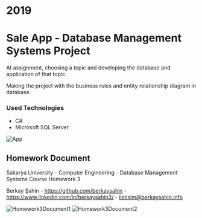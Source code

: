 # 2019
# Sale App - Database Management Systems Project

  At assignment, choosing a topic and developing the database and application of that topic.
  
  Making the project with the business rules and entity relationship diagram in database.

### Used Technologies
  
  - C#
  - Microsoft SQL Server

![App](https://user-images.githubusercontent.com/23323317/111082748-e5718c80-851a-11eb-95f6-c0e39629c20e.gif)

## Homework Document

Sakarya University - Computer Engineering - Database Management Systems Course Homework 3

Berkay Şahin - https://github.com/berkaysahin - https://www.linkedin.com/in/berkaysahin3/ - iletisim@berkaysahin.info

![Homework3Document1](https://user-images.githubusercontent.com/23323317/111082809-400ae880-851b-11eb-981d-50ae422dd3b7.jpg)
![Homework3Document2](https://user-images.githubusercontent.com/23323317/111082830-59ac3000-851b-11eb-87c8-d2ec18865b0b.jpg)
